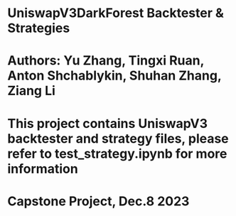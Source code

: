 # UniswapV3DarkForest Backtester & Strategies

# Authors: Yu Zhang, Tingxi Ruan, Anton Shchablykin, Shuhan Zhang, Ziang Li

# This project contains UniswapV3 backtester and strategy files, please refer to test_strategy.ipynb for more information

# Capstone Project, Dec.8 2023
